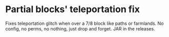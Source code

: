 # Partial blocks' teleportation fix

Fixes teleportation glitch when over a 7/8 block like paths or farmlands. No config, no perms, no nothing, just drop and forget. JAR in the releases.

